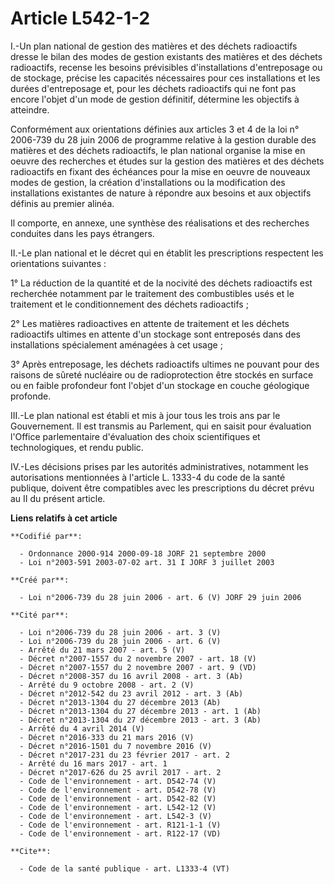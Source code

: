 # Article L542-1-2

I.-Un plan national de gestion des matières et des déchets radioactifs dresse le bilan des modes de gestion existants des
matières et des déchets radioactifs, recense les besoins prévisibles d'installations d'entreposage ou de stockage, précise
les capacités nécessaires pour ces installations et les durées d'entreposage et, pour les déchets radioactifs qui ne font pas
encore l'objet d'un mode de gestion définitif, détermine les objectifs à atteindre. 

Conformément aux orientations définies aux articles 3 et 4 de la loi n° 2006-739 du 28 juin 2006 de programme relative à la
gestion durable des matières et des déchets radioactifs, le plan national organise la mise en oeuvre des recherches et études
sur la gestion des matières et des déchets radioactifs en fixant des échéances pour la mise en oeuvre de nouveaux modes de
gestion, la création d'installations ou la modification des installations existantes de nature à répondre aux besoins et aux
objectifs définis au premier alinéa. 

Il comporte, en annexe, une synthèse des réalisations et des recherches conduites dans les pays étrangers. 

II.-Le plan national et le décret qui en établit les prescriptions respectent les orientations suivantes : 

1° La réduction de la quantité et de la nocivité des déchets radioactifs est recherchée notamment par le traitement des
combustibles usés et le traitement et le conditionnement des déchets radioactifs ; 

2° Les matières radioactives en attente de traitement et les déchets radioactifs ultimes en attente d'un stockage sont
entreposés dans des installations spécialement aménagées à cet usage ; 

3° Après entreposage, les déchets radioactifs ultimes ne pouvant pour des raisons de sûreté nucléaire ou de radioprotection
être stockés en surface ou en faible profondeur font l'objet d'un stockage en couche géologique profonde. 

III.-Le plan national est établi et mis à jour tous les trois ans par le Gouvernement. Il est transmis au Parlement, qui en
saisit pour évaluation l'Office parlementaire d'évaluation des choix scientifiques et technologiques, et rendu public. 

IV.-Les décisions prises par les autorités administratives, notamment les autorisations mentionnées à l'article L. 1333-4 du
code de la santé publique, doivent être compatibles avec les prescriptions du décret prévu au II du présent article.

**Liens relatifs à cet article**

	**Codifié par**:

	  - Ordonnance 2000-914 2000-09-18 JORF 21 septembre 2000
	  - Loi n°2003-591 2003-07-02 art. 31 I JORF 3 juillet 2003

	**Créé par**:

	  - Loi n°2006-739 du 28 juin 2006 - art. 6 (V) JORF 29 juin 2006

	**Cité par**:

	  - Loi n°2006-739 du 28 juin 2006 - art. 3 (V)
	  - Loi n°2006-739 du 28 juin 2006 - art. 6 (V)
	  - Arrêté du 21 mars 2007 - art. 5 (V)
	  - Décret n°2007-1557 du 2 novembre 2007 - art. 18 (V)
	  - Décret n°2007-1557 du 2 novembre 2007 - art. 9 (VD)
	  - Décret n°2008-357 du 16 avril 2008 - art. 3 (Ab)
	  - Arrêté du 9 octobre 2008 - art. 2 (V)
	  - Décret n°2012-542 du 23 avril 2012 - art. 3 (Ab)
	  - Décret n°2013-1304 du 27 décembre 2013 (Ab)
	  - Décret n°2013-1304 du 27 décembre 2013 - art. 1 (Ab)
	  - Décret n°2013-1304 du 27 décembre 2013 - art. 3 (Ab)
	  - Arrêté du 4 avril 2014 (V)
	  - Décret n°2016-333 du 21 mars 2016 (V)
	  - Décret n°2016-1501 du 7 novembre 2016 (V)
	  - Décret n°2017-231 du 23 février 2017 - art. 2
	  - Arrêté du 16 mars 2017 - art. 1
	  - Décret n°2017-626 du 25 avril 2017 - art. 2
	  - Code de l'environnement - art. D542-74 (V)
	  - Code de l'environnement - art. D542-78 (V)
	  - Code de l'environnement - art. D542-82 (V)
	  - Code de l'environnement - art. L542-12 (V)
	  - Code de l'environnement - art. L542-3 (V)
	  - Code de l'environnement - art. R121-1-1 (V)
	  - Code de l'environnement - art. R122-17 (VD)

	**Cite**:

	  - Code de la santé publique - art. L1333-4 (VT)
